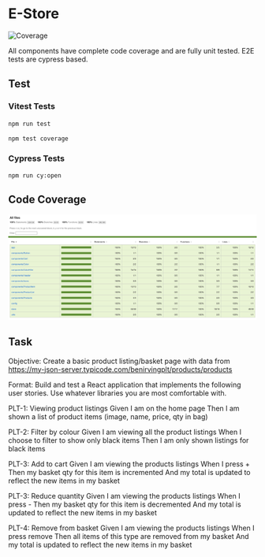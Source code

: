 # E-Store

<img src="https://gist.githubusercontent.com/mzohaibqc/3b32f9904f8a8e0ebe7dbf8f4417a1f9/raw/1618ae740e2f8ab4d1080c0eda3fbbcd42ad9bda/coverage.svg" width="170" height="30" alt="Coverage" />

All components have complete code coverage and are fully unit tested. E2E tests are cypress based.

## Test

### Vitest Tests

```
npm run test
```

```
npm test coverage
```

### Cypress Tests

```
npm run cy:open
```

## Code Coverage

![Code Coverage](public/coverage.png)

## Task

Objective: Create a basic product listing/basket page with data from https://my-json-server.typicode.com/benirvingplt/products/products

Format: Build and test a React application that implements the following user stories. Use whatever libraries you are most comfortable with.

PLT-1: Viewing product listings
Given I am on the home page
Then I am shown a list of product items (image, name, price, qty in bag)

PLT-2: Filter by colour
Given I am viewing all the product listings
When I choose to filter to show only black items
Then I am only shown listings for black items

PLT-3: Add to cart
Given I am viewing the products listings
When I press +
Then my basket qty for this item is incremented
And my total is updated to reflect the new items in my basket

PLT-3: Reduce quantity
Given I am viewing the products listings
When I press -
Then my basket qty for this item is decremented
And my total is updated to reflect the new items in my basket

PLT-4: Remove from basket
Given I am viewing the products listings
When I press remove
Then all items of this type are removed from my basket
And my total is updated to reflect the new items in my basket
